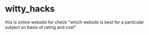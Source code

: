 # witty_hacks
this is online website for check "which website is best for a particular subject on basis of rating and cost"
